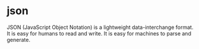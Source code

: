 # json
JSON (JavaScript Object Notation) is a lightweight data-interchange format. It is easy for humans to read and write. It is easy for machines to parse and generate.
